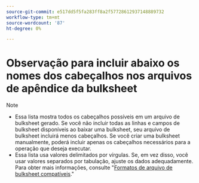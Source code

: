 ```yaml
---
source-git-commit: e517dd5f5fa283ff8a2f57728612937148889732
workflow-type: tm+mt
source-wordcount: '87'
ht-degree: 0%

---
```

# Observação para incluir abaixo os nomes dos cabeçalhos nos arquivos de apêndice da bulksheet

>[!NOTE]
>
>* Essa lista mostra todos os cabeçalhos possíveis em um arquivo de bulksheet gerado. Se você não incluir todas as linhas e campos de bulksheet disponíveis ao baixar uma bulksheet, seu arquivo de bulksheet incluirá menos cabeçalhos. Se você criar uma bulksheet manualmente, poderá incluir apenas os cabeçalhos necessários para a operação que deseja executar.
>* Essa lista usa valores delimitados por vírgulas. Se, em vez disso, você usar valores separados por tabulação, ajuste os dados adequadamente. Para obter mais informações, consulte &quot;[Formatos de arquivo de bulksheet compatíveis](/help/search-social-commerce/campaign-management/bulksheets/bulksheet-data-formats/bulksheet-file-formats.md).&quot;
